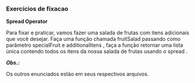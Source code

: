 ### Exercícios de fixacao

**Spread Operator**

Para fixar e praticar, vamos fazer uma salada de frutas com itens adicionais que você desejar. Faça uma função chamada fruitSalad passando como parâmetro specialFruit e additionalItens , faça a função retornar uma lista única contendo todos os itens da nossa salada de frutas usando o spread .

***Obs.:***

Os outros enunciados estão em seus respectivos arquivos.
